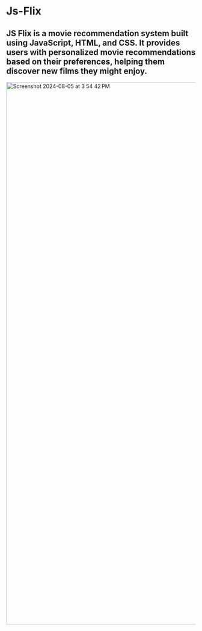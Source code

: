 # Js-Flix
JS Flix is a movie recommendation system built using JavaScript, HTML, and CSS. It provides users with personalized movie recommendations based on their preferences, helping them discover new films they might enjoy.
-----------------------------------------------------------------------------------------------------------------------------------------
<img width="1440" alt="Screenshot 2024-08-05 at 3 54 42 PM" src="https://github.com/user-attachments/assets/77a0106e-1cb7-46bf-ba4e-f86c55dad16f">

